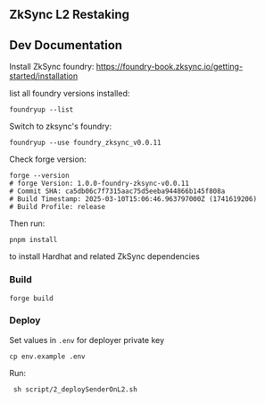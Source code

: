 ## ZkSync L2 Restaking


## Dev Documentation

Install ZkSync foundry:
https://foundry-book.zksync.io/getting-started/installation

list all foundry versions installed:
```
foundryup --list
```

Switch to zksync's foundry:
```
foundryup --use foundry_zksync_v0.0.11
```

Check forge version:
```
forge --version
# forge Version: 1.0.0-foundry-zksync-v0.0.11
# Commit SHA: ca5db06c7f7315aac75d5eeba944866b145f808a
# Build Timestamp: 2025-03-10T15:06:46.963797000Z (1741619206)
# Build Profile: release
```

Then run:
```
pnpm install
```
to install Hardhat and related ZkSync dependencies


### Build

```shell
forge build
```


### Deploy

Set values in `.env` for deployer private key
```
cp env.example .env
```

Run:
```shell
 sh script/2_deploySenderOnL2.sh
```
